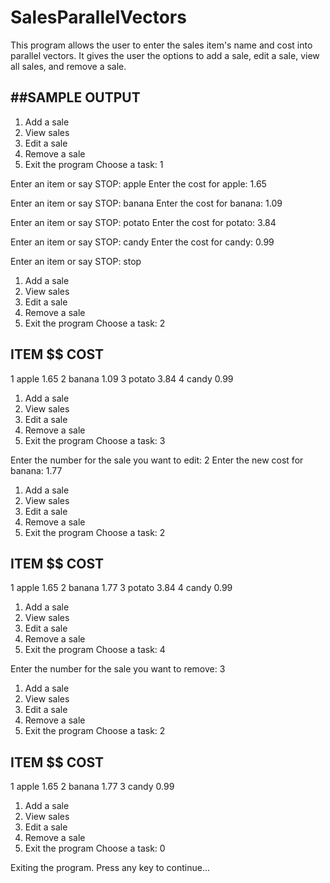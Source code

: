 # SalesParallelVectors
This program allows the user to enter the sales item's name and cost into parallel vectors. It gives the user the options to add a sale, edit a sale, view all sales, and remove a sale.


##SAMPLE OUTPUT
--------------

 1. Add a sale
 2. View sales
 3. Edit a sale
 4. Remove a sale
 0. Exit the program
 Choose a task: 1

Enter an item or say STOP: apple
Enter the cost for apple: 1.65

Enter an item or say STOP: banana
Enter the cost for banana: 1.09

Enter an item or say STOP: potato
Enter the cost for potato: 3.84

Enter an item or say STOP: candy
Enter the cost for candy: 0.99

Enter an item or say STOP: stop

 1. Add a sale
 2. View sales
 3. Edit a sale
 4. Remove a sale
 0. Exit the program
 Choose a task: 2

   ITEM              $$ COST
-----------------------------
1  apple                1.65
2  banana               1.09
3  potato               3.84
4  candy                0.99

 1. Add a sale
 2. View sales
 3. Edit a sale
 4. Remove a sale
 0. Exit the program
 Choose a task: 3

Enter the number for the sale you want to edit: 2
Enter the new cost for banana: 1.77

 1. Add a sale
 2. View sales
 3. Edit a sale
 4. Remove a sale
 0. Exit the program
 Choose a task: 2

   ITEM              $$ COST
-----------------------------
1  apple                1.65
2  banana               1.77
3  potato               3.84
4  candy                0.99

 1. Add a sale
 2. View sales
 3. Edit a sale
 4. Remove a sale
 0. Exit the program
 Choose a task: 4

Enter the number for the sale you want to remove: 3

 1. Add a sale
 2. View sales
 3. Edit a sale
 4. Remove a sale
 0. Exit the program
 Choose a task: 2

   ITEM              $$ COST
-----------------------------
1  apple                1.65
2  banana               1.77
3  candy                0.99

 1. Add a sale
 2. View sales
 3. Edit a sale
 4. Remove a sale
 0. Exit the program
 Choose a task: 0
 
 Exiting the program.
 Press any key to continue...
